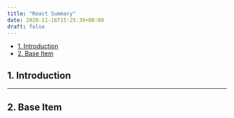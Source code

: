 ```yaml
---
title: "React Summary"
date: 2020-11-16T15:25:39+08:00
draft: false
---
```

- [1. Introduction](#1-introduction)
- [2. Base Item](#2-base-item)
## 1. Introduction

---
## 2. Base Item

          
